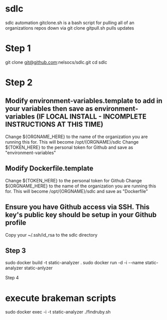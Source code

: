 # sdlc
sdlc automation
gitclone.sh is a bash script for pulling all of an organizations repos down via git clone
gitpull.sh pulls updates

# Step 1

git clone git@github.com:nelsocs/sdlc.git
cd sdlc

# Step 2

## Modify environment-variables.template to add in your variables then save as environment-variables (IF LOCAL INSTALL - INCOMPLETE INSTRUCTIONS AT THIS TIME)
Change ${ORGNAME_HERE} to the name of the organization you are running this for.  This will become /opt/{ORGNAME}/sdlc
Change ${TOKEN_HERE} to the personal token for Github
and save as "environment-variables"

## Modify Dockerfile.template
Change ${TOKEN_HERE} to the personal token for Github
Change ${ORGNAME_HERE} to the name of the organization you are running this for.  This will become /opt/{ORGNAME}/sdlc
and save as "Dockerfile"

## Ensure you have Github access via SSH.  This key's public key should be setup in your Github profile
Copy your ~/.ssh/id_rsa to the sdlc directory

## Step 3
sudo docker build -t static-analyzer .
sudo docker run -d -i --name static-analyzer static-anlyzer

Step 4
# execute brakeman scripts
sudo docker exec -i -t static-analyzer ./findruby.sh

